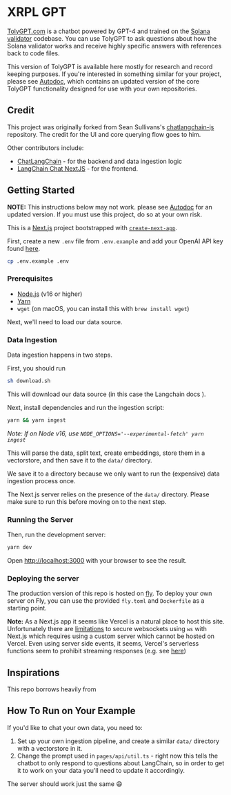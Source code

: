 # XRPL GPT

[TolyGPT.com](https://tolygpt.com) is a chatbot powered by GPT-4 and trained on the [Solana validator](https://github.com/solana-labs/solana) codebase. You can use TolyGPT to ask questions about how the Solana validator works and receive highly specific answers with references back to code files.

This version of TolyGPT is available here mostly for research and record keeping purposes. If you're interested in something similar for your project, please see [Autodoc](https://github.com/context-labs/autodoc), which contains an updated version of the core TolyGPT functionality designed for use with your own repositories.

## Credit

This project was originally forked from Sean Sullivans's [chatlangchain-js](https://github.com/sullivan-sean/chat-langchainjs) repository. The credit for the UI and core querying flow goes to him.

Other contributors include:
- [ChatLangChain](https://github.com/hwchase17/chat-langchain) - for the backend and data ingestion logic
- [LangChain Chat NextJS](https://github.com/zahidkhawaja/langchain-chat-nextjs) - for the frontend.

## Getting Started

**NOTE:** This instructions below may not work. please see [Autodoc](https://github.com/context-labs/autodoc) for an updated version. If you must use this project, do so at your own risk.

This is a [Next.js](https://nextjs.org/) project bootstrapped with [`create-next-app`](https://github.com/vercel/next.js/tree/canary/packages/create-next-app).

First, create a new `.env` file from `.env.example` and add your OpenAI API key found [here](https://platform.openai.com/account/api-keys).

```bash
cp .env.example .env
```

### Prerequisites

- [Node.js](https://nodejs.org/en/download/) (v16 or higher)
- [Yarn](https://classic.yarnpkg.com/en/docs/install/#mac-stable)
- `wget` (on macOS, you can install this with `brew install wget`)

Next, we'll need to load our data source.

### Data Ingestion

Data ingestion happens in two steps.

First, you should run

```bash
sh download.sh
```

This will download our data source (in this case the Langchain docs ).

Next, install dependencies and run the ingestion script:

```bash
yarn && yarn ingest
```

_Note: If on Node v16, use `NODE_OPTIONS='--experimental-fetch' yarn ingest`_

This will parse the data, split text, create embeddings, store them in a vectorstore, and
then save it to the `data/` directory.

We save it to a directory because we only want to run the (expensive) data ingestion process once.

The Next.js server relies on the presence of the `data/` directory. Please
make sure to run this before moving on to the next step.

### Running the Server

Then, run the development server:

```bash
yarn dev
```

Open [http://localhost:3000](http://localhost:3000) with your browser to see the result.

### Deploying the server

The production version of this repo is hosted on
[fly](https://chat-langchainjs.fly.dev/). To deploy your own server on Fly, you
can use the provided `fly.toml` and `Dockerfile` as a starting point.

**Note:** As a Next.js app it seems like Vercel is a natural place to
host this site. Unfortunately there are
[limitations](https://github.com/websockets/ws/issues/1786#issuecomment-678315435)
to secure websockets using `ws` with Next.js which requires using a custom
server which cannot be hosted on Vercel. Even using server side events, it
seems, Vercel's serverless functions seem to prohibit streaming responses
(e.g. see
[here](https://github.com/vercel/next.js/issues/9965#issuecomment-820156947))

## Inspirations

This repo borrows heavily from



## How To Run on Your Example

If you'd like to chat your own data, you need to:

1. Set up your own ingestion pipeline, and create a similar `data/` directory with a vectorstore in it.
2. Change the prompt used in `pages/api/util.ts` - right now this tells the chatbot to only respond to questions about LangChain, so in order to get it to work on your data you'll need to update it accordingly.

The server should work just the same 😄
